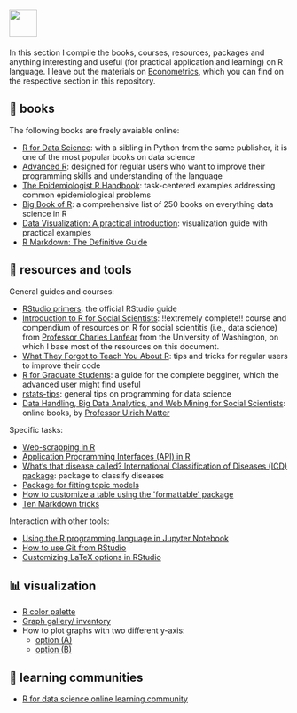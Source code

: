 # <img height=50 src="https://cdn.jsdelivr.net/gh/devicons/devicon/icons/rstudio/rstudio-original.svg" />
          

In this section I compile the books, courses, resources, packages and anything interesting and useful (for practical application and learning) on R language. I leave out the materials on [Econometrics](https://github.com/bforbesc/the-data-scientist-compendium/blob/main/econometrics.md), which you can find on the respective section in this repository. 

## 📖 books

The following books are freely avaiable online:
- [R for Data Science](https://r4ds.had.co.nz/index.html): with a sibling in Python from the same publisher, it is one of the most popular books on data science
- [Advanced R](http://adv-r.had.co.nz/): designed for regular users who want to improve their programming skills and understanding of the language
- [The Epidemiologist R Handbook](https://epirhandbook.com/en/): task-centered examples addressing common epidemiological problems
- [Big Book of R](https://www.bigbookofr.com/index.html): a comprehensive list of 250 books on everything data science in R
- [Data Visualization: A practical introduction](https://socviz.co/): visualization guide with practical examples
- [R Markdown: The Definitive Guide](https://bookdown.org/yihui/rmarkdown/)


## 🔨 resources and tools
General guides and courses:
- [RStudio primers](https://rstudio.cloud/learn/primers): the official RStudio guide
- [Introduction to R for Social Scientists](https://clanfear.github.io/CSSS508/): ‼️extremely complete‼️ course and compendium of resources on R for social scientitis (i.e., data science) from [Professor Charles Lanfear](https://clanfear.github.io/) from the University of Washington, on which I base most of the resources on this document.
- [What They Forgot to Teach You About R](https://rstats.wtf/index.html): tips and tricks for regular users to improve their code
- [R for Graduate Students](https://bookdown.org/yih_huynh/Guide-to-R-Book/): a guide for the complete begginer, which the advanced user might find useful
- [rstats-tips](https://rstats-tips.net/): general tips on programming for data science
- [Data Handling, Big Data Analytics, and Web Mining for Social Scientists](https://umatter.github.io/courses.html): online books, by [Professor Ulrich Matter](https://umatter.github.io/) 

Specific tasks:
- [Web-scrapping in R](https://sicss.io/2020/materials/day2-digital-trace-data/screenscraping/rmarkdown/Screenscraping.html)
- [Application Programming Interfaces (API) in R](https://sicss.io/2020/materials/day2-digital-trace-data/apis/rmarkdown/Application_Programming_interfaces.html)
- [What’s that disease called?  International Classification of Diseases (ICD) package](https://www.r-bloggers.com/2019/05/whats-that-disease-called-overview-of-icd-package/): package to classify diseases
- [Package for fitting topic models](https://cran.r-project.org/web/packages/topicmodels/vignettes/topicmodels.pdf)
- [How to customize a table using the 'formattable' package](https://help.displayr.com/hc/en-us/articles/360003132036-How-to-Customize-a-Table-Using-the-Formattable-R-Package)
- [Ten Markdown tricks](https://towardsdatascience.com/ten-awesome-r-markdown-tricks-56ef6d41098)

Interaction with other tools:
- [Using the R programming language in Jupyter Notebook](https://docs.anaconda.com/anaconda/navigator/tutorials/r-lang/?utm_source=pocket_mylist)
- [How to use Git from RStudio](https://swcarpentry.github.io/git-novice/14-supplemental-rstudio/index.html?utm_source=pocket_mylist)
- [Customizing LaTeX options in RStudio](https://support.rstudio.com/hc/en-us/articles/200532257-Customizing-LaTeX-Options)


## 📊 visualization
- [R color palette](https://www.nceas.ucsb.edu/sites/default/files/2020-04/colorPaletteCheatsheet.pdf)
- [Graph gallery/ inventory](https://r-graph-gallery.com/)
- How to plot graphs with two different y-axis: 
  - [option (A)](https://www.r-graph-gallery.com/line-chart-dual-Y-axis-ggplot2.html) 
  - [option (B)](https://rpubs.com/MarkusLoew/226759)


## 👥 learning communities
- [R for data science online learning community](https://www.rfordatasci.com/)



